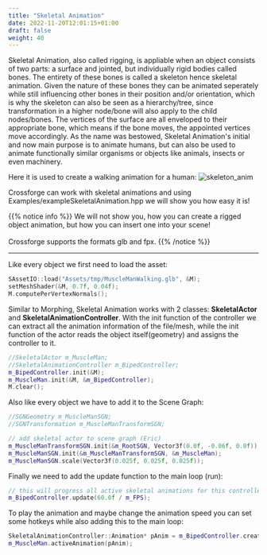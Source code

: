 ```yaml
---
title: "Skeletal Animation"
date: 2022-11-20T12:01:15+01:00
draft: false
weight: 40
---
```


Skeletal Animation, also called rigging, is appliable when an object consists of two parts: a surface and jointed, but individually rigid bodies called bones. The entirety of these bones is called a skeleton hence skeletal animation. Given the nature of these bones they can be animated seperately while still influencing other bones in their position and/or orientation, which is why the skeleton can also be seen as a hierarchy/tree, since transformation in a higher node/bone will also apply to the child nodes/bones. The vertices of the surface are all enveloped to their appropriate bone, which means if the bone moves, the appointed vertices move accordingly. As the name was bestowed, Skeletal Animation's initial and now main purpose is to animate humans, but can also be used to animate functionally similar organisms or objects like animals, insects or even machinery.

Here it is used to create a walking animation for a human:
![skeleton_anim](/skeletal_animation.gif)

Crossforge can work with skeletal animations and using Examples/exampleSkeletalAnimation.hpp we will show you how easy it is!

{{% notice info %}}
We will not show you, how you can create a rigged object animation, but how you can insert one into your scene! \
\
Crossforge supports the formats glb and fpx.
{{% /notice %}}

---

Like every object we first need to load the asset:

```cpp
SAssetIO::load("Assets/tmp/MuscleManWalking.glb", &M);
setMeshShader(&M, 0.7f, 0.04f);
M.computePerVertexNormals();
```

Similar to Morphing, Skeletal Animation works with 2 classes: **SkeletalActor** and **SkeletalAnimationController**. With the init function of the controller we can extract all the animation information of the file/mesh, while the init function of the actor reads the object itself(geometry) and assigns the controller to it.

```cpp
//SkeletalActor m_MuscleMan;
//SkeletalAnimationController m_BipedController;
m_BipedController.init(&M);
m_MuscleMan.init(&M, &m_BipedController);
M.clear();
```

Also like every object we have to add it to the Scene Graph:

```cpp
//SGNGeometry m_MuscleManSGN;
//SGNTransformation m_MuscleManTransformSGN;

// add skeletal actor to scene graph (Eric)			
m_MuscleManTransformSGN.init(&m_RootSGN, Vector3f(0.0f, -0.06f, 0.0f));
m_MuscleManSGN.init(&m_MuscleManTransformSGN, &m_MuscleMan);
m_MuscleManSGN.scale(Vector3f(0.025f, 0.025f, 0.025f));
```

Finally we need to add the update function to the main loop (run):

```cpp
// this will progress all active skeletal animations for this controller
m_BipedController.update(60.0f / m_FPS);
``` 

To play the animation and maybe change the animation speed you can set some hotkeys while also adding this to the main loop:

```cpp
SkeletalAnimationController::Animation* pAnim = m_BipedController.createAnimation(0, AnimationSpeed, 0.0f);
m_MuscleMan.activeAnimation(pAnim);
```